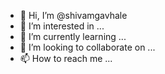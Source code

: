 - 👋 Hi, I’m @shivamgavhale
- 👀 I’m interested in ...
- 🌱 I’m currently learning ...
- 💞️ I’m looking to collaborate on ...
- 📫 How to reach me ...

<!---
shivamgavhale/shivamgavhale is a ✨ special ✨ repository because its `README.md` (this file) appears on your GitHub profile.
You can click the Preview link to take a look at your changes.
--->
